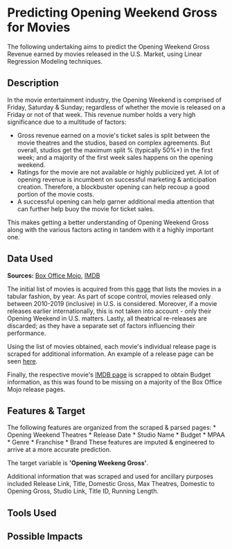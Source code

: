 # Predicting Opening Weekend Gross for Movies

The following undertaking aims to predict the Opening Weekend Gross Revenue earned by movies released in the U.S. Market, using Linear Regression Modeling techniques.

## Description

In the movie entertainment industry, the Opening Weekend is comprised of Friday, Saturday & Sunday; regardless of whether the movie is released on a Friday or not of that week. This revenue number holds a very high significance due to a multitude of factors: 

  * Gross revenue earned on a movie's ticket sales is split between the movie theatres and the studios, based on complex agreements. But overall, studios get the maximum split % (typically 50%+) in the first week; and a majority of the first week sales happens on the opening weekend. 
  * Ratings for the movie are not available or highly publicized yet. A lot of opening revenue is incumbent on successful marketing & anticipation creation. Therefore, a blockbuster opening can help recoup a good portion of the movie costs.
  * A successful opening can help garner additional media attention that can further help buoy the movie for ticket sales.
 
This makes getting a better understanding of Opening Weekend Gross along with the various factors acting in tandem with it a highly important one.

## Data Used

**Sources:** [Box Office Mojo](www.boxofficemojo.com), [IMDB](www.imdb.com)  

The initial list of movies is acquired from this [page](https://www.boxofficemojo.com/year/2010/?sort=openingWeekendGross&grossesOption=totalGrosses) that lists the movies in a tabular fashion, by year. As part of scope control, movies released only between 2010-2019 (inclusive) in U.S. is considered. Moreover, if a movie releases earlier internationally, this is not taken into account - only their Opening Weekend in U.S. matters. Lastly, all theatrical re-releases are discarded; as they have a separate set of factors influencing their performance.  

Using the list of movies obtained, each movie's individual release page is scraped for additional information. An example of a release page can be seen [here](https://www.boxofficemojo.com/release/rl1265337857/).

Finally, the respective movie's [IMDB page](https://www.imdb.com/title/tt1201607/) is scrapped to obtain Budget information, as this was found to be missing on a majority of the Box Office Mojo release pages.

## Features & Target

The following features are organized from the scraped & parsed pages:
    * Opening Weekend Theatres
    * Release Date
    * Studio Name
    * Budget
    * MPAA
    * Genre
    * Franchise
    * Brand
These features are imputed & engineered to arrive at a more accurate prediction.

The target variable is **'Opening Weekeng Gross'**.  

Additional information that was scraped and used for ancillary purposes included Release Link, Title, Domestic Gross, Max Theatres, Domestic to Opening Gross, Studio Link, Title ID, Running Length.  


## Tools Used

## Possible Impacts
